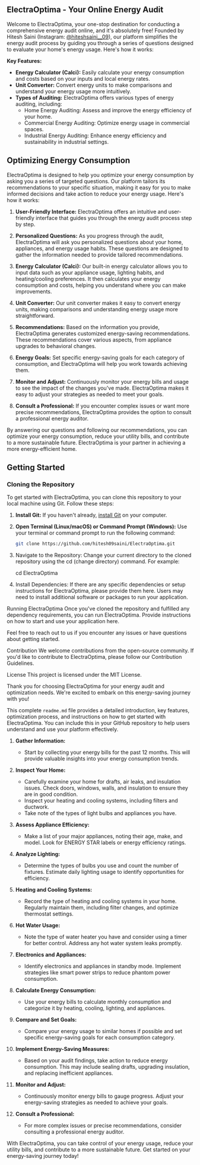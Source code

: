 ## ElectraOptima - Your Online Energy Audit

Welcome to ElectraOptima, your one-stop destination for conducting a comprehensive energy audit online, and it's absolutely free! Founded by Hitesh Saini (Instagram: [@hiteshsaini__09](https://www.instagram.com/hiteshsaini__09/)), our platform simplifies the energy audit process by guiding you through a series of questions designed to evaluate your home's energy usage. Here's how it works:

**Key Features:**
- **Energy Calculator (Calci):** Easily calculate your energy consumption and costs based on your inputs and local energy rates.
- **Unit Converter:** Convert energy units to make comparisons and understand your energy usage more intuitively.
- **Types of Auditing:** ElectraOptima offers various types of energy auditing, including:
  - Home Energy Auditing: Assess and improve the energy efficiency of your home.
  - Commercial Energy Auditing: Optimize energy usage in commercial spaces.
  - Industrial Energy Auditing: Enhance energy efficiency and sustainability in industrial settings.


## Optimizing Energy Consumption

ElectraOptima is designed to help you optimize your energy consumption by asking you a series of targeted questions. Our platform tailors its recommendations to your specific situation, making it easy for you to make informed decisions and take action to reduce your energy usage. Here's how it works:

1. **User-Friendly Interface:** ElectraOptima offers an intuitive and user-friendly interface that guides you through the energy audit process step by step.

2. **Personalized Questions:** As you progress through the audit, ElectraOptima will ask you personalized questions about your home, appliances, and energy usage habits. These questions are designed to gather the information needed to provide tailored recommendations.

3. **Energy Calculator (Calci):** Our built-in energy calculator allows you to input data such as your appliance usage, lighting habits, and heating/cooling preferences. It then calculates your energy consumption and costs, helping you understand where you can make improvements.

4. **Unit Converter:** Our unit converter makes it easy to convert energy units, making comparisons and understanding energy usage more straightforward.

5. **Recommendations:** Based on the information you provide, ElectraOptima generates customized energy-saving recommendations. These recommendations cover various aspects, from appliance upgrades to behavioral changes.

6. **Energy Goals:** Set specific energy-saving goals for each category of consumption, and ElectraOptima will help you work towards achieving them.

7. **Monitor and Adjust:** Continuously monitor your energy bills and usage to see the impact of the changes you've made. ElectraOptima makes it easy to adjust your strategies as needed to meet your goals.

8. **Consult a Professional:** If you encounter complex issues or want more precise recommendations, ElectraOptima provides the option to consult a professional energy auditor.

By answering our questions and following our recommendations, you can optimize your energy consumption, reduce your utility bills, and contribute to a more sustainable future. ElectraOptima is your partner in achieving a more energy-efficient home.


## Getting Started

### Cloning the Repository

To get started with ElectraOptima, you can clone this repository to your local machine using Git. Follow these steps:

1. **Install Git:** If you haven't already, [install Git](https://git-scm.com/book/en/v2/Getting-Started-Installing-Git) on your computer.

2. **Open Terminal (Linux/macOS) or Command Prompt (Windows):** Use your terminal or command prompt to run the following command:

   ```bash
   git clone https://github.com/hitesh09saini/ElectraOptima.git

1. Navigate to the Repository: Change your current directory to the cloned repository using the cd (change directory) command. For example:

   cd ElectraOptima


2. Install Dependencies: If there are any specific dependencies or setup instructions for ElectraOptima, please provide them here. Users may need to install additional software or packages to run your application.

Running ElectraOptima
Once you've cloned the repository and fulfilled any dependency requirements, you can run ElectraOptima. Provide instructions on how to start and use your application here.

Feel free to reach out to us if you encounter any issues or have questions about getting started.

Contribution
We welcome contributions from the open-source community. If you'd like to contribute to ElectraOptima, please follow our Contribution Guidelines.

License
This project is licensed under the MIT License.

Thank you for choosing ElectraOptima for your energy audit and optimization needs. We're excited to embark on this energy-saving journey with you!



This complete `readme.md` file provides a detailed introduction, key features, optimization process, and instructions on how to get started with ElectraOptima. You can include this in your GitHub repository to help users understand and use your platform effectively.




1. **Gather Information:**
   - Start by collecting your energy bills for the past 12 months. This will provide valuable insights into your energy consumption trends.

2. **Inspect Your Home:**
   - Carefully examine your home for drafts, air leaks, and insulation issues. Check doors, windows, walls, and insulation to ensure they are in good condition.
   - Inspect your heating and cooling systems, including filters and ductwork.
   - Take note of the types of light bulbs and appliances you have.

3. **Assess Appliance Efficiency:**
   - Make a list of your major appliances, noting their age, make, and model. Look for ENERGY STAR labels or energy efficiency ratings.

4. **Analyze Lighting:**
   - Determine the types of bulbs you use and count the number of fixtures. Estimate daily lighting usage to identify opportunities for efficiency.

5. **Heating and Cooling Systems:**
   - Record the type of heating and cooling systems in your home. Regularly maintain them, including filter changes, and optimize thermostat settings.

6. **Hot Water Usage:**
   - Note the type of water heater you have and consider using a timer for better control. Address any hot water system leaks promptly.

7. **Electronics and Appliances:**
   - Identify electronics and appliances in standby mode. Implement strategies like smart power strips to reduce phantom power consumption.

8. **Calculate Energy Consumption:**
   - Use your energy bills to calculate monthly consumption and categorize it by heating, cooling, lighting, and appliances.

9. **Compare and Set Goals:**
   - Compare your energy usage to similar homes if possible and set specific energy-saving goals for each consumption category.

10. **Implement Energy-Saving Measures:**
    - Based on your audit findings, take action to reduce energy consumption. This may include sealing drafts, upgrading insulation, and replacing inefficient appliances.

11. **Monitor and Adjust:**
    - Continuously monitor energy bills to gauge progress. Adjust your energy-saving strategies as needed to achieve your goals.

12. **Consult a Professional:**
    - For more complex issues or precise recommendations, consider consulting a professional energy auditor.

With ElectraOptima, you can take control of your energy usage, reduce your utility bills, and contribute to a more sustainable future. Get started on your energy-saving journey today!
